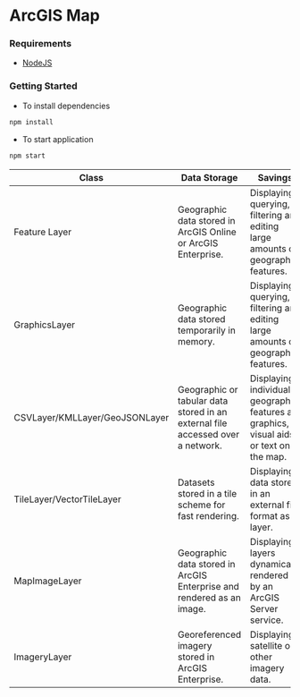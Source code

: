 # ArcGIS Map
### Requirements
- [NodeJS](https://nodejs.org/en)

### Getting Started
- To install dependencies
```bash
npm install
```
- To start application
```bash
npm start
```

| Class    | Data Storage    | Savings |
| -------- | -------- | ------- |
| Feature Layer  | Geographic data stored in ArcGIS Online or ArcGIS Enterprise.  | Displaying, querying, filtering and editing large amounts of geographic features.    |
| GraphicsLayer | Geographic data stored temporarily in memory. | Displaying, querying, filtering and editing large amounts of geographic features.    |
| CSVLayer/KMLLayer/GeoJSONLayer | Geographic or tabular data stored in an external file accessed over a network.    | Displaying individual geographic features as graphics, visual aids or text on the map.   |
| TileLayer/VectorTileLayer | Datasets stored in a tile scheme for fast rendering.    | Displaying data stored in an external file format as a layer.    |
| MapImageLayer | Geographic data stored in ArcGIS Enterprise and rendered as an image.    | Displaying layers dynamically rendered by an ArcGIS Server service.    |
| ImageryLayer | Georeferenced imagery stored in ArcGIS Enterprise.    | Displaying satellite or other imagery data.   |